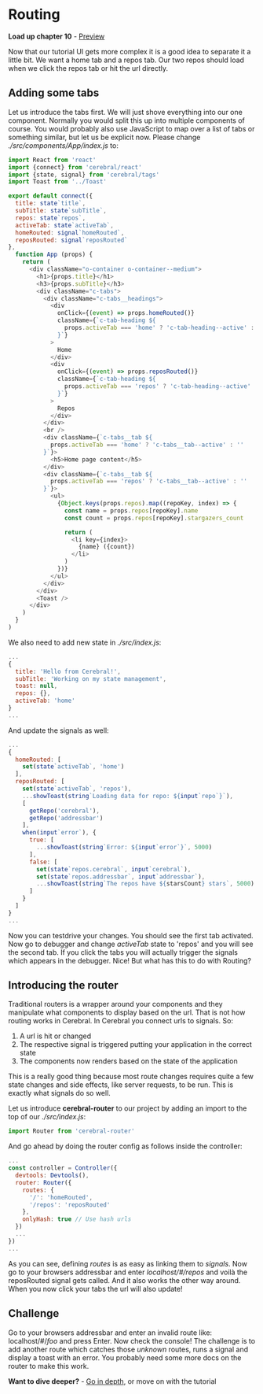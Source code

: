 # Routing

**Load up chapter 10** - [Preview](10)

Now that our tutorial UI gets more complex it is a good idea to separate it a little bit. We want a home tab and a repos tab. Our two repos should load when we click the repos tab or hit the url directly.

## Adding some tabs
Let us introduce the tabs first. We will just shove everything into our one component. Normally you would split this up into multiple components of course. You would probably also use JavaScript to map over a list of tabs or something similar, but let us be explicit now. Please change *./src/components/App/index.js* to:

```js
import React from 'react'
import {connect} from 'cerebral/react'
import {state, signal} from 'cerebral/tags'
import Toast from '../Toast'

export default connect({
  title: state`title`,
  subTitle: state`subTitle`,
  repos: state`repos`,
  activeTab: state`activeTab`,
  homeRouted: signal`homeRouted`,
  reposRouted: signal`reposRouted`
},
  function App (props) {
    return (
      <div className="o-container o-container--medium">
        <h1>{props.title}</h1>
        <h3>{props.subTitle}</h3>
        <div className="c-tabs">
          <div className="c-tabs__headings">
            <div
              onClick={(event) => props.homeRouted()}
              className={`c-tab-heading ${
                props.activeTab === 'home' ? 'c-tab-heading--active' : ''
              }`}
            >
              Home
            </div>
            <div
              onClick={(event) => props.reposRouted()}
              className={`c-tab-heading ${
                props.activeTab === 'repos' ? 'c-tab-heading--active' : ''
              }`}
            >
              Repos
            </div>
          </div>
          <br />
          <div className={`c-tabs__tab ${
            props.activeTab === 'home' ? 'c-tabs__tab--active' : ''
          }`}>
            <h5>Home page content</h5>
          </div>
          <div className={`c-tabs__tab ${
            props.activeTab === 'repos' ? 'c-tabs__tab--active' : ''
          }`}>
            <ul>
              {Object.keys(props.repos).map((repoKey, index) => {
                const name = props.repos[repoKey].name
                const count = props.repos[repoKey].stargazers_count

                return (
                  <li key={index}>
                    {name} ({count})
                  </li>
                )
              })}
            </ul>
          </div>
        </div>
        <Toast />
      </div>
    )
  }
)
```

We also need to add new state in *./src/index.js*:
```js
...
{
  title: 'Hello from Cerebral!',
  subTitle: 'Working on my state management',
  toast: null,
  repos: {},
  activeTab: 'home'  
}
...
```
And update the signals as well:
```js
...
{
  homeRouted: [
    set(state`activeTab`, 'home')
  ],
  reposRouted: [
    set(state`activeTab`, 'repos'),
    ...showToast(string`Loading data for repo: ${input`repo`}`),
    [
      getRepo('cerebral'),
      getRepo('addressbar')
    ],
    when(input`error`), {
      true: [
        ...showToast(string`Error: ${input`error`}`, 5000)
      ],
      false: [
        set(state`repos.cerebral`, input`cerebral`),
        set(state`repos.addressbar`, input`addressbar`),
        ...showToast(string`The repos have ${starsCount} stars`, 5000)    
      ]
    }
  ]
}
...
```
Now you can testdrive your changes. You should see the first tab activated. Now go to debugger and change *activeTab* state to 'repos' and you will see the second tab. If you click the tabs you will actually trigger the signals which appears in the debugger. Nice! But what has this to do with Routing?

## Introducing the router
Traditional routers is a wrapper around your components and they manipulate what components to display based on the url. That is not how routing works in Cerebral. In Cerebral you connect urls to signals. So:

1. A url is hit or changed
2. The respective signal is triggered putting your application in the correct state
3. The components now renders based on the state of the application

This is a really good thing because most route changes requires quite a few state changes and side effects, like server requests, to be run. This is exactly what signals do so well.

Let us introduce **cerebral-router** to our project by adding an import to the top of our *./src/index.js*:

```js
import Router from 'cerebral-router'

```

And go ahead by doing the router config as follows inside the controller:
```js
...
const controller = Controller({
  devtools: Devtools(),
  router: Router({
    routes: {
      '/': 'homeRouted',
      '/repos': 'reposRouted'
    },
    onlyHash: true // Use hash urls
  })
  ...
})
...
```

As you can see, defining *routes* is as easy as linking them to *signals*. Now go to your browsers addressbar and enter *localhost/#/repos* and voilà the reposRouted signal gets called. And it also works the other way around. When you now click your tabs the url will also update!

## Challenge

Go to your browsers addressbar and enter an invalid route like: localhost/#/*foo* and press Enter. Now check the console! The challenge is to add another route which catches those *unknown* routes, runs a signal and display a toast with an error. You probably need some more docs on the router to make this work.

**Want to dive deeper?** - [Go in depth](../in_depth/routing.md), or move on with the tutorial
